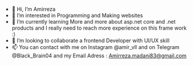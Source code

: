 - 👋 Hi, I’m Amirreza
- 👀 I’m interested in Programming and Making websites
- 🌱 I’m currently learning More and more about asp.net core and .net products
   and I really need to reach more experience on this frame work :)
- 💞️ I’m looking to collaborate a frontend Developer with UI/UX skill
- 📫 You can contact with me on Instagram @amir_vll and on Telegram @Black_Brain04
 and my Email Adress : Amirreza.madani83@gmail.com
